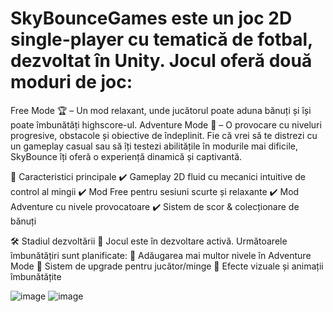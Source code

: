 # SkyBounceGames este un joc 2D single-player cu tematică de fotbal, dezvoltat în Unity. Jocul oferă două moduri de joc:

Free Mode 🏆 – Un mod relaxant, unde jucătorul poate aduna bănuți și își poate îmbunătăți highscore-ul.
Adventure Mode 🎯 – O provocare cu niveluri progresive, obstacole și obiective de îndeplinit.
Fie că vrei să te distrezi cu un gameplay casual sau să îți testezi abilitățile în modurile mai dificile, SkyBounce îți oferă o experiență dinamică și captivantă.

🚀 Caracteristici principale
✔️ Gameplay 2D fluid cu mecanici intuitive de control al mingii
✔️ Mod Free pentru sesiuni scurte și relaxante
✔️ Mod Adventure cu nivele provocatoare
✔️ Sistem de scor & colecționare de bănuți

🛠️ Stadiul dezvoltării
🚧 Jocul este în dezvoltare activă. Următoarele îmbunătățiri sunt planificate:
🔹 Adăugarea mai multor nivele în Adventure Mode
🔹 Sistem de upgrade pentru jucător/minge
🔹 Efecte vizuale și animații îmbunătățite

![image](https://github.com/user-attachments/assets/f6059493-5641-4841-bc84-2b67f776883d)
![image](https://github.com/user-attachments/assets/4d884ba3-bf2b-49ae-bd84-293dfa388c3e)

